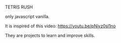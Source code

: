 TETRIS RUSH

only javascript vanilla.

It is inspired of this video: https://youtu.be/pNiyz0sl1no

They are projects to learn and improve skills.
